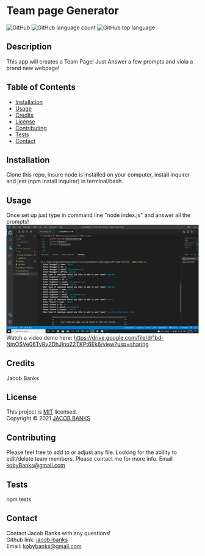 # Team page Generator

![GitHub](https://img.shields.io/github/license/jacob-banks/OOP-Team-Profile)
![GitHub language count](https://img.shields.io/github/languages/count/jacob-banks/OOP-Team-Profile)
![GitHub top language](https://img.shields.io/github/languages/top/jacob-banks/OOP-Team-Profile)

## Description

This app will creates a Team Page! Just Answer a few prompts and viola a brand new webpage!

## Table of Contents

- [Installation](#installation)
- [Usage](#usage)
- [Credits](#credits)
- [License](#license)
- [Contributing](#contributing)
- [Tests](#Tests)
- [Contact](#contact)

## Installation

Clone this repo, insure node is installed on your computer, install inquirer and jest (npm install inquirer) in terminal/bash.

## Usage

Once set up just type in command line "node index.js" and answer all the prompts!
![screenshot1](./img/terminal.png)
Watch a video demo here: https://drive.google.com/file/d/1bd-NmOSVe06TvRy2DhJjno22TKPt6Ek6/view?usp=sharing

## Credits

Jacob Banks

## License

This project is [MIT](https://choosealicense.com/licenses/mit/) licensed.<br />
Copyright © 2021 [JACOB BANKS](https://github.com/jacob-banks)

## Contributing

Please feel free to add to or adjust any file. Looking for the ability to edit/delete team members. Please contact me for more info. Email kobyBanks@gmail.com

## Tests

npm tests

## Contact

Contact Jacob Banks with any questions!<br>
Github link: [jacob-banks](https://github.com/jacob-banks)<br>
Email: kobybanks@gmail.com
